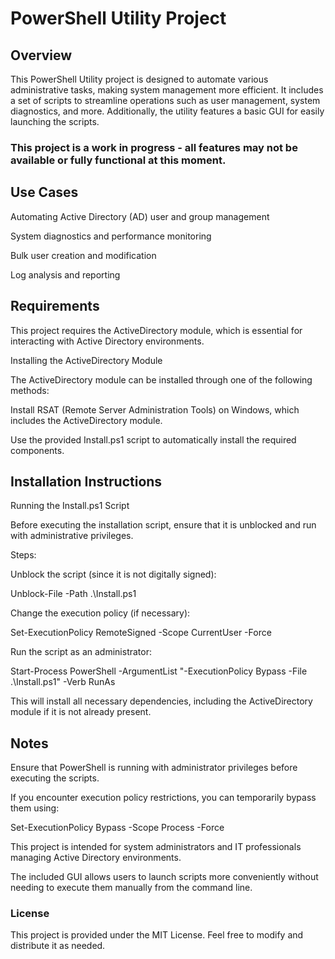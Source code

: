 # PowerShell Utility Project

## Overview

This PowerShell Utility project is designed to automate various administrative tasks, making system management more efficient. It includes a set of scripts to streamline operations such as user management, system diagnostics, and more. Additionally, the utility features a basic GUI for easily launching the scripts.

### This project is a work in progress - all features may not be available or fully functional at this moment.

## Use Cases

Automating Active Directory (AD) user and group management

System diagnostics and performance monitoring

Bulk user creation and modification

Log analysis and reporting

## Requirements

This project requires the ActiveDirectory module, which is essential for interacting with Active Directory environments.

Installing the ActiveDirectory Module

The ActiveDirectory module can be installed through one of the following methods:

Install RSAT (Remote Server Administration Tools) on Windows, which includes the ActiveDirectory module.

Use the provided Install.ps1 script to automatically install the required components.

## Installation Instructions

Running the Install.ps1 Script

Before executing the installation script, ensure that it is unblocked and run with administrative privileges.

Steps:

Unblock the script (since it is not digitally signed):

Unblock-File -Path .\Install.ps1

Change the execution policy (if necessary):

Set-ExecutionPolicy RemoteSigned -Scope CurrentUser -Force

Run the script as an administrator:

Start-Process PowerShell -ArgumentList "-ExecutionPolicy Bypass -File .\Install.ps1" -Verb RunAs

This will install all necessary dependencies, including the ActiveDirectory module if it is not already present.

## Notes

Ensure that PowerShell is running with administrator privileges before executing the scripts.

If you encounter execution policy restrictions, you can temporarily bypass them using:

Set-ExecutionPolicy Bypass -Scope Process -Force

This project is intended for system administrators and IT professionals managing Active Directory environments.

The included GUI allows users to launch scripts more conveniently without needing to execute them manually from the command line.

### License

This project is provided under the MIT License. Feel free to modify and distribute it as needed.

